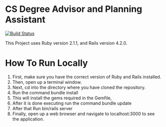 # CS Degree Advisor and Planning Assistant
[![Build Status](http://162.243.137.213/buildStatus/icon?job=cs-degree-advisor-master)](http://162.243.137.213/job/cs-degree-advisor-master/)

This Project uses Ruby version 2.1.1, and Rails version 4.2.0.  

# How To Run Locally
1.  First, make sure you have the correct version of Ruby and Rails installed.
2.  Then, open up a terminal window.
3.  Next, cd into the directory where you have cloned the repository.
4.  Run the command bundle install
5.  This will install the gems required in the Gemfile,
6.  After it is done executing run the command bundle update
4.  After that Run bin/rails server
5.  Finally, open up a web browser and navigate to localhost:3000 to see the application.
